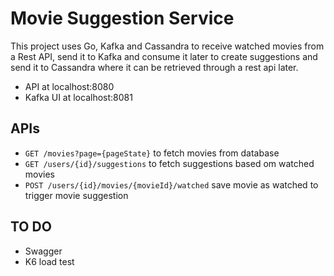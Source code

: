 # Movie Suggestion Service

This project uses Go, Kafka and Cassandra to receive watched movies from a Rest API, send it to Kafka and consume it later to create suggestions and send it to Cassandra where it can be retrieved through a rest api later.

- API at localhost:8080
- Kafka UI at localhost:8081
## APIs

- `GET /movies?page={pageState}` to fetch movies from database
- `GET /users/{id}/suggestions` to fetch suggestions based om watched movies
- `POST /users/{id}/movies/{movieId}/watched` save movie as watched to trigger movie suggestion

## TO DO
- Swagger
- K6 load test